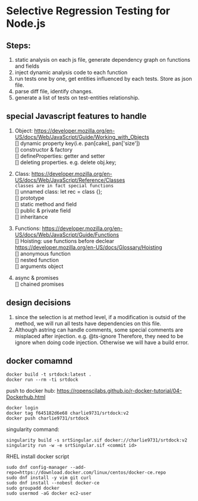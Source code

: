 # Selective Regression Testing for Node.js

## Steps: <br /> 
1. static analysis on each js file, generate dependency graph on functions and fields
2. inject dynamic analysis code to each function
3. run tests one by one, get entities influenced by each tests. Store as json file.
4. parse diff file, identify changes.
5. generate a list of tests on test-entities relationship.


## special Javascript features to handle<br /> 
1) Object: https://developer.mozilla.org/en-US/docs/Web/JavaScript/Guide/Working_with_Objects <br /> 
	[] dynamic property key(i.e. pan[cake], pan['size']) <br />
	[] constructor & factory <br />
	[] defineProperties: getter and setter <br />
	[] deleting properties. e.g. delete obj.key;  <br />

2) Class: https://developer.mozilla.org/en-US/docs/Web/JavaScript/Reference/Classes <br />
   `classes are in fact special functions` <br />
	[] unnamed class: let rec = class {}; <br />
	[] prototype <br />
	[] static method and field <br />
	[] public & private field <br />
	[] inheritance <br />


3) Functions: https://developer.mozilla.org/en-US/docs/Web/JavaScript/Guide/Functions <br />
	[] Hoisting: use functions before declear https://developer.mozilla.org/en-US/docs/Glossary/Hoisting <br />
	[] anonymous function <br />
	[] nested function <br />
	[] arguments object <br />


4) async & promises <br />
	[] chained promises

## design decisions
1. since the selection is at method level, if a modification is outsid of the method, we will run all tests have dependencies on this file. 
2. Although astring can handle comments, some special comments are misplaced after injection. e.g. @ts-ignore Therefore, they need to be ignore when doing code injection. Otherwise we will have a build error.

## docker comamnd
`docker build -t srtdock:latest .`<br /> 
`docker run --rm -ti srtdock` <br /> 

push to docker hub: https://ropenscilabs.github.io/r-docker-tutorial/04-Dockerhub.html
``` 
docker login
docker tag f645182d6e68 charlie9731/srtdock:v2
docker push charlie9731/srtdock
```
singularity command:
```
singularity build -s srtSingular.sif docker://charlie9731/srtdock:v2
singularity run -w -e srtSingular.sif <commit id>
```
RHEL install docker script
```
sudo dnf config-manager --add-repo=https://download.docker.com/linux/centos/docker-ce.repo
sudo dnf install -y vim git curl
sudo dnf install --nobest docker-ce
sudo groupadd docker
sudo usermod -aG docker ec2-user
```


